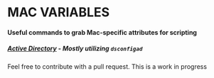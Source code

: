 # MAC VARIABLES

#### Useful commands to grab Mac-specific attributes for scripting

##### [Active Directory](https://github.com/geoffrepoli/mac-variables/blob/master/vars-active_directory.md) - Mostly utilizing `dsconfigad`

Feel free to contribute with a pull request. This is a work in progress

